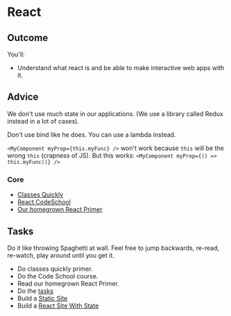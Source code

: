 # React
## Outcome

You'll:

* Understand what react is and be able to make interactive web apps with it.

## Advice

We don't use much state in our applications. (We use a library called Redux instead in a lot of cases).

Don't use bind like he does. You can use a lambda instead.

`<MyComponent myProp={this.myFunc} />` won't work because `this` will be the wrong `this` (crapness of JS). But this works: 
`<MyComponent myProp={() => this.myFunc()} />`

### Core
* [Classes Quickly](../../resources/classesQuickly.md) 
* [React CodeSchool](http://campus.codeschool.com/courses/powering-up-with-react/)
* [Our homegrown React Primer](../../resources/reactByExample.md)

## Tasks

Do it like throwing Spaghetti at wall. Feel free to jump backwards, re-read, re-watch, play around until you get it.

* Do classes quickly primer.
* Do the Code School course.
* Read our homegrown React Primer.
* Do the [tasks](https://docs.google.com/document/d/1GfyOXSaBuvjIsNMh31gKfED_q7H-_3muY9xuRgStjQY/edit?usp=sharing)
* Build a [Static Site](../../tasks/reactStaticSite.md)
* Build a [React Site With State](../../tasks/reactStateSite.md)
